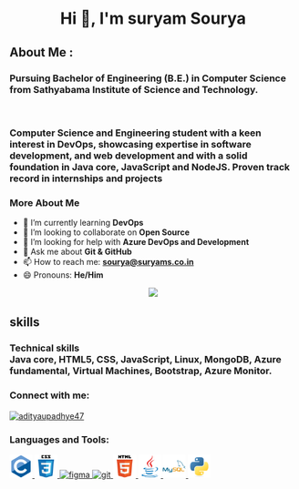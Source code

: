 <h1 align="center">Hi 👋, I'm suryam Sourya</h1>


<h2>About Me : </h2>
<h3>Pursuing Bachelor of Engineering (B.E.) in Computer Science from Sathyabama Institute of Science and Technology.</h3>
</br>
<h3>Computer Science and Engineering student with a keen interest in DevOps, showcasing
expertise in software development, and web development and with a solid foundation in Java core,
JavaScript and NodeJS. Proven track record in internships and projects</h3>

<!-- - 🔭 I’m currently working on  -->
<h3>More About Me </h3> 

- 🌱 I’m currently learning **DevOps**
- 👯 I’m looking to collaborate on **Open Source**
- 🤔 I’m looking for help with **Azure DevOps and Development**
- 💬 Ask me about **Git & GitHub**
- 📫 How to reach me: **sourya@suryams.co.in** 
- 😄 Pronouns: **He/Him**
<!-- - ⚡ Fun fact:  -->

<p align="center"> <img src= "https://komarev.com/ghpvc/?username=suryam-sourya&label=Profile%20views&color=0e75b6&style=flat" /> </p>

<h2>skills</h2>
<h3>Technical skills
</br>
Java core, HTML5, CSS, JavaScript, Linux, MongoDB, Azure
fundamental, Virtual Machines, Bootstrap, Azure Monitor. </h3>
<!-- bages and trophy
<h2> More About Me : </h2>
<p align="left"> <a href="https://github.com/ryo-ma/github-profile-trophy"><img src="https://github-profile-trophy.vercel.app/?username=suryam-sourya" alt="suryam-sourya" /></a> </p>
--!>

<h3 align="left">Connect with me:</h3>
<p align="left">
<a href="https://www.linkedin.com/in/suryam-sourya/" target="blank"><img align="center" src="https://raw.githubusercontent.com/rahuldkjain/github-profile-readme-generator/master/src/images/icons/Social/linked-in-alt.svg" alt="adityaupadhye47" height="30" width="40" /></a>
</p>

<h3 align="left">Languages and Tools:</h3>
<p align="left"> <a href="https://www.cprogramming.com/" target="_blank"> <img src="https://raw.githubusercontent.com/devicons/devicon/master/icons/c/c-original.svg" alt="c" width="40" height="40"/> </a> <a href="https://www.w3schools.com/css/" target="_blank"> <img src="https://raw.githubusercontent.com/devicons/devicon/master/icons/css3/css3-original-wordmark.svg" alt="css3" width="40" height="40"/> </a> <a href="https://www.figma.com/" target="_blank"> <img src="https://www.vectorlogo.zone/logos/figma/figma-icon.svg" alt="figma" width="40" height="40"/> </a> <a href="https://git-scm.com/" target="_blank"> <img src="https://www.vectorlogo.zone/logos/git-scm/git-scm-icon.svg" alt="git" width="40" height="40"/> </a> <a href="https://www.w3.org/html/" target="_blank"> <img src="https://raw.githubusercontent.com/devicons/devicon/master/icons/html5/html5-original-wordmark.svg" alt="html5" width="40" height="40"/> </a> <a href="https://www.java.com" target="_blank"> <img src="https://raw.githubusercontent.com/devicons/devicon/master/icons/java/java-original.svg" alt="java" width="40" height="40"/> </a> <a href="https://www.mysql.com/" target="_blank"> <img src="https://raw.githubusercontent.com/devicons/devicon/master/icons/mysql/mysql-original-wordmark.svg" alt="mysql" width="40" height="40"/> </a> <a href="https://www.python.org" target="_blank"> <img src="https://raw.githubusercontent.com/devicons/devicon/master/icons/python/python-original.svg" alt="python" width="40" height="40"/> </a> </p>

<!-- most used and etc
<p><img align="center" src="https://github-readme-stats.vercel.app/api/top-langs?username=suryam-sourya&show_icons=true&locale=en&layout=compact" alt="suryam-sourya" /></p>

<p>&nbsp;<img align="center" src="https://github-readme-stats.vercel.app/api?username=suryam-sourya&show_icons=true&locale=en" alt="suryam-sourya" /></p>

<p><img align="center" src="https://github-readme-streak-stats.herokuapp.com/?user=suryam-souryae&" alt="suryam-sourya" /></p>

--!>

